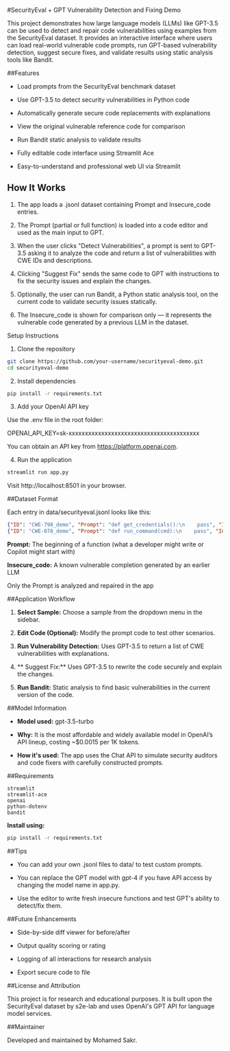 #SecurityEval + GPT Vulnerability Detection and Fixing Demo

This project demonstrates how large language models (LLMs) like GPT-3.5 can be used to detect and repair code vulnerabilities using examples from the SecurityEval dataset. It provides an interactive interface where users can load real-world vulnerable code prompts, run GPT-based vulnerability detection, suggest secure fixes, and validate results using static analysis tools like Bandit.

##Features

- Load prompts from the SecurityEval benchmark dataset

- Use GPT-3.5 to detect security vulnerabilities in Python code

- Automatically generate secure code replacements with explanations

- View the original vulnerable reference code for comparison

- Run Bandit static analysis to validate results

- Fully editable code interface using Streamlit Ace

- Easy-to-understand and professional web UI via Streamlit

## How It Works

1. The app loads a .jsonl dataset containing Prompt and Insecure_code entries.

3. The Prompt (partial or full function) is loaded into a code editor and used as the main input to GPT.

5. When the user clicks "Detect Vulnerabilities", a prompt is sent to GPT-3.5 asking it to analyze the code and return a list of vulnerabilities with CWE IDs and descriptions.

7. Clicking "Suggest Fix" sends the same code to GPT with instructions to fix the security issues and explain the changes.

9. Optionally, the user can run Bandit, a Python static analysis tool, on the current code to validate security issues statically.

11. The Insecure_code is shown for comparison only — it represents the vulnerable code generated by a previous LLM in the dataset.

Setup Instructions

1. Clone the repository

```bash
git clone https://github.com/your-username/securityeval-demo.git
cd securityeval-demo
```

2. Install dependencies

```bash
pip install -r requirements.txt
```

3. Add your OpenAI API key

Use the .env file in the root folder:

OPENAI_API_KEY=sk-xxxxxxxxxxxxxxxxxxxxxxxxxxxxxxxxxxxxxxxx

You can obtain an API key from https://platform.openai.com.

4. Run the application

```bash
streamlit run app.py
```

Visit http://localhost:8501 in your browser.

##Dataset Format

Each entry in data/securityeval.jsonl looks like this:

```json
{"ID": "CWE-798_demo", "Prompt": "def get_credentials():\n    pass", "Insecure_code": "def get_credentials():\n    return ('admin', '1234')"}
{"ID": "CWE-078_demo", "Prompt": "def run_command(cmd):\n    pass", "Insecure_code": "import os\ndef run_command(cmd):\n    os.system(cmd)"}
```

**Prompt:** The beginning of a function (what a developer might write or Copilot might start with)

**Insecure_code:** A known vulnerable completion generated by an earlier LLM

Only the Prompt is analyzed and repaired in the app

##Application Workflow

1. **Select Sample:** Choose a sample from the dropdown menu in the sidebar.

2. **Edit Code (Optional):** Modify the prompt code to test other scenarios.

3. **Run Vulnerability Detection:** Uses GPT-3.5 to return a list of CWE vulnerabilities with explanations.

4. ** Suggest Fix:** Uses GPT-3.5 to rewrite the code securely and explain the changes.

5. **Run Bandit:** Static analysis to find basic vulnerabilities in the current version of the code.

##Model Information

- **Model used:** gpt-3.5-turbo

- **Why:** It is the most affordable and widely available model in OpenAI’s API lineup, costing ~$0.0015 per 1K tokens.

- **How it's used:** The app uses the Chat API to simulate security auditors and code fixers with carefully constructed prompts.

##Requirements

```
streamlit
streamlit-ace
openai
python-dotenv
bandit
```

**Install using:**

```bash
pip install -r requirements.txt
```

##Tips

- You can add your own .jsonl files to data/ to test custom prompts.

- You can replace the GPT model with gpt-4 if you have API access by changing the model name in app.py.

- Use the editor to write fresh insecure functions and test GPT's ability to detect/fix them.

##Future Enhancements

- Side-by-side diff viewer for before/after

- Output quality scoring or rating

- Logging of all interactions for research analysis

- Export secure code to file

##License and Attribution

This project is for research and educational purposes. It is built upon the SecurityEval dataset by s2e-lab and uses OpenAI's GPT API for language model services.

##Maintainer

Developed and maintained by Mohamed Sakr. 
